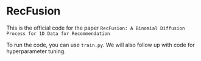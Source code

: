 # RecFusion

This is the official code for the paper `RecFusion: A Binomial Diffusion Process for 1D Data
for Recommendation`


To run the code, you can use `train.py`. We will also follow up with code for hyperparameter tuning.
